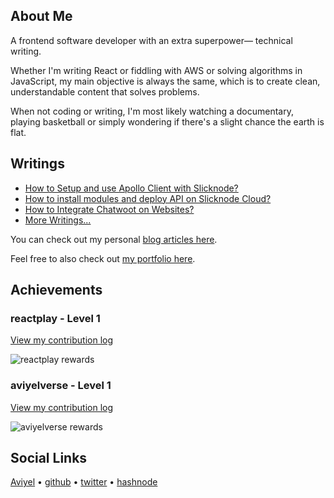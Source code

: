 ## About Me

A frontend software developer with an extra superpower— technical writing.

Whether I'm writing React or fiddling with AWS or solving algorithms in JavaScript, my main objective is always the
same, which is to create clean, understandable content that solves problems.

When not coding or writing, I'm most likely watching a documentary, playing basketball or simply wondering if there's a slight
chance the earth is flat.


## Writings

* [How to Setup and use Apollo Client with Slicknode?](https://aviyel.com/post/3633)
* [How to install modules and deploy API on Slicknode Cloud?](https://aviyel.com/post/3309)
* [How to Integrate Chatwoot on Websites?](https://aviyel.com/post/2989)
* [More Writings...](https://aviyel.com/search?term=\*&uid=2915&root=blog)


You can check out my personal [blog articles here](https://hashnode.com/@Captain-EO).

Feel free to also check out [my portfolio here](https://emmanueleboh.vercel.app).

## Achievements

### reactplay - Level 1

[View my contribution log](https://aviyel.com/user/eoeboh/43/rewards?log)

![reactplay rewards](https://aviyel.com/assets/uploads/rewards/share/user/2915/readme/43.png)

### aviyelverse - Level 1

[View my contribution log](https://aviyel.com/user/eoeboh/54/rewards?log)

![aviyelverse rewards](https://aviyel.com/assets/uploads/rewards/share/user/2915/readme/54.png)

## Social Links
[Aviyel](https://aviyel.com/@eoeboh)  •  [github](https://github.com/EOEboh)  •  [twitter](https://twitter.com/eo_eboh)  •  [hashnode](https://hashnode.com/@Captain-EO)





